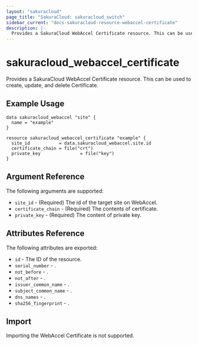 ```yaml
---
layout: "sakuracloud"
page_title: "SakuraCloud: sakuracloud_switch"
sidebar_current: "docs-sakuracloud-resource-webaccel-certificate"
description: |-
  Provides a SakuraCloud WebAccel Certificate resource. This can be used to create, update, and delete Certificate.
---
```


# sakuracloud\_webaccel\_certificate

Provides a SakuraCloud WebAccel Certificate resource. This can be used to create, update, and delete Certificate.

## Example Usage

```hcl
data sakuracloud_webaccel "site" {
  name = "example"
}

resource sakuracloud_webaccel_certificate "example" {
  site_id           = data.sakuracloud_webaccel.site.id
  certificate_chain = file("crt")
  private_key               = file("key")
}
```

## Argument Reference

The following arguments are supported:

* `site_id` - (Required) The id of the target site on WebAccel.
* `certificate_chain` - (Required) The contents of certificate.
* `private_key` - (Required) The content of private key.

## Attributes Reference

The following attributes are exported:

* `id` - The ID of the resource.
* `serial_number` - .
* `not_before` - .
* `not_after` - .
* `issuer_common_name` - .
* `subject_common_name` - .
* `dns_names` - .
* `sha256_fingerprint` - .

## Import

Importing the WebAccel Certificate is not supported.
